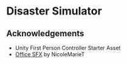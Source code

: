 # Disaster Simulator

## Acknowledgements

- Unity First Person Controller Starter Asset
- [Office SFX](https://nicolemariet.itch.io/11-office-sfx-freebie) by NicoleMarieT